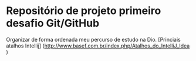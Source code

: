 # Repositório de projeto primeiro desafio Git/GitHub
Organizar de forma ordenada meu percurso de estudo na Dio.
[Princiais atalhos Intellij] (http://www.basef.com.br/index.php/Atalhos_do_IntelliJ_Idea )
